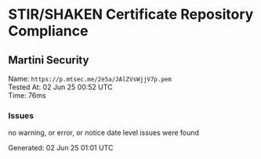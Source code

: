# STIR/SHAKEN Certificate Repository Compliance

## Martini Security

Name: `https://p.mtsec.me/2e5a/JAlZVsWjjV7p.pem`\
Tested At: 02 Jun 25 00:52 UTC\
Time: 76ms

### Issues

no warning, or error, or notice date level issues were found

Generated: 02 Jun 25 01:01 UTC